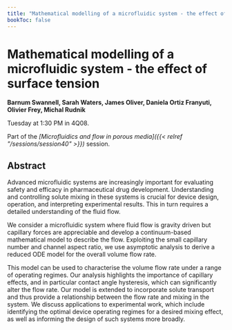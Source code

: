 ```yaml
---
title: "Mathematical modelling of a microfluidic system - the effect of surface tension "
bookToc: false
---
```


# Mathematical modelling of a microfluidic system - the effect of surface tension 

**Barnum Swannell, Sarah Waters, James Oliver, Daniela Ortiz Franyuti, Olivier Frey, Michal Rudnik**

Tuesday at 1:30 PM in 4Q08.

Part of the *[Microfluidics and flow in porous media]({{< relref "/sessions/session40" >}})* session.

## Abstract

Advanced microfluidic systems are increasingly important for evaluating safety and efficacy in pharmaceutical drug development. Understanding and controlling solute mixing in these systems is crucial for device design, operation, and interpreting experimental results. This in turn requires a detailed understanding of the fluid flow.

We consider a microfluidic system where fluid flow is gravity driven but capillary forces are appreciable and develop a continuum-based mathematical model to describe the flow. Exploiting the small capillary number and channel aspect ratio, we use asymptotic analysis to derive a reduced ODE model for the overall volume flow rate.

This model can be used to characterise the volume flow rate under a range of operating regimes. Our analysis highlights the importance of capillary effects, and in particular contact angle hysteresis, which can significantly alter the flow rate. Our model is extended to incorporate solute transport and thus provide a relationship between the flow rate and mixing in the system. We discuss applications to experimental work, which include identifying the optimal device operating regimes for a desired mixing effect, as well as informing the design of such systems more broadly.


